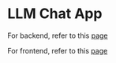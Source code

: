 # LLM Chat App

For backend, refer to this [page](https://github.com/crjacinro/ai-bots/tree/main/backend)

For frontend, refer to this [page](https://github.com/crjacinro/ai-bots/tree/main/frontend)